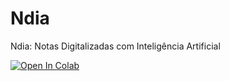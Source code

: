 # Ndia
Ndia: Notas Digitalizadas com Inteligência Artificial

<a target="_blank" href="https://colab.research.google.com/github/https://colab.research.google.com/drive/1vUhxmjYHo3VjS3TbH9iZqf8OHt57iKVk?usp=sharing">
  <img src="https://colab.research.google.com/assets/colab-badge.svg" alt="Open In Colab"/>
</a>
